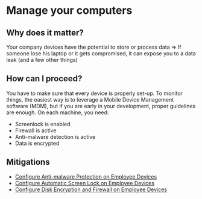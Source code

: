 # Manage your computers

## Why does it matter?

Your company devices have the potential to store or process data ⇒ If someone
lose his laptop or it gets compromised, it can expose you to a data leak (and a
few other things)

## How can I proceed?

You have to make sure that every device is properly set-up. To monitor things,
the easiest way is to leverage a Mobile Device Management software (MDM), but if
you are early in your development, proper guidelines are enough. On each
machine, you need:

- Screenlock is enabled
- Firewall is active
- Anti-malware detection is active
- Data is encrypted

## Mitigations

- [Configure Anti-malware Protection on Employee Devices](PHY.HW.001_endpoint_antimalware.md)
- [Configure Automatic Screen Lock on Employee Devices](PHY.HW.002_device_screen_lock.md)
- [Configure Disk Encryption and Firewall on Employee Devices](PHY.HW.003_device_encryption.md)
